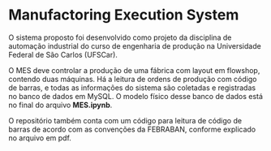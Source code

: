 # Manufactoring Execution System

O sistema proposto foi desenvolvido como projeto da disciplina de automação industrial do curso de 
engenharia de produção na Universidade Federal de São Carlos (UFSCar). 

O MES deve controlar a produção de uma fábrica com layout em flowshop, contendo duas máquinas. Há a leitura de ordens de produção
com código de barras, e todas as informações do sistema são coletadas e registradas no banco de dados em MySQL. O modelo físico
desse banco de dados está no final do arquivo **MES.ipynb**.

O repositório também conta com um código para leitura de código de barras de acordo com as convenções da FEBRABAN, 
conforme explicado no arquivo em pdf.

